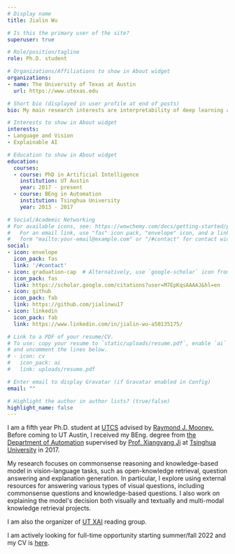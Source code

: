 ```yaml
---
# Display name
title: Jialin Wu 

# Is this the primary user of the site?
superuser: true

# Role/position/tagline
role: Ph.D. student

# Organizations/Affiliations to show in About widget
organizations:
- name: The University of Texas at Austin
  url: https://www.utexas.edu

# Short bio (displayed in user profile at end of posts)
bio: My main research interests are interpretability of deep learning and interaction between language and vision. 

# Interests to show in About widget
interests:
- Language and Vision
- Explainable AI

# Education to show in About widget
education:
  courses:
  - course: PhD in Artificial Intelligence
    institution: UT Austin
    year: 2017 - present
  - course: BEng in Automation
    institution: Tsinghua University
    year: 2013 - 2017

# Social/Academic Networking
# For available icons, see: https://wowchemy.com/docs/getting-started/page-builder/#icons
#   For an email link, use "fas" icon pack, "envelope" icon, and a link in the
#   form "mailto:your-email@example.com" or "/#contact" for contact widget.
social:
- icon: envelope
  icon_pack: fas
  link: '/#contact'
- icon: graduation-cap  # Alternatively, use `google-scholar` icon from `ai` icon pack
  icon_pack: fas
  link: https://scholar.google.com/citations?user=M7EpKqsAAAAJ&hl=en
- icon: github
  icon_pack: fab
  link: https://github.com/jialinwu17
- icon: linkedin
  icon_pack: fab
  link: https://www.linkedin.com/in/jialin-wu-a50135175/

# Link to a PDF of your resume/CV.
# To use: copy your resume to `static/uploads/resume.pdf`, enable `ai` icons in `params.toml`, 
# and uncomment the lines below.
# - icon: cv
#   icon_pack: ai
#   link: uploads/resume.pdf

# Enter email to display Gravatar (if Gravatar enabled in Config)
email: ""

# Highlight the author in author lists? (true/false)
highlight_name: false
---
```

I am a fifth year Ph.D. student at <a href = "https://www.cs.utexas.edu/">UTCS</a> advised by <a href = "https://www.cs.utexas.edu/~mooney/">Raymond J. Mooney.</a>
 Before coming to UT Austin, I received my BEng. degree from <a href = "http://www.au.tsinghua.edu.cn/"> the Department of Automation</a> supervised by <a href = "http://media.au.tsinghua.edu.cn/xiangyangji.htm"> Prof. Xiangyang Ji</a> at <a href = "http://www.tsinghua.edu.cn/publish/then/index.html"> Tsinghua University</a> in 2017. 

My research focuses on commonsense reasoning and knowledge-based model in vision-language tasks, such as open-knowledge retrieval, question answering and explanation generation. In particular, I explore using external resources for answering various types of visual questions, including commonsense questions and knowledge-based questions. I also work on explaining the model's decision both visually and textually and multi-modal knowledge retrieval projects.

I am also the organizer of  <a href = "https://www.cs.utexas.edu/~ml/xai/">UT XAI</a> reading group.

I am actively looking for full-time opportunity starting summer/fall 2022 and my CV is <a href = "https://www.cs.utexas.edu/~jialinwu/JialinWu_CV.pdf">here</a>.
